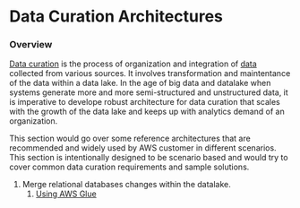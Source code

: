# Data Curation Architectures

### Overview

[Data curation](https://en.wikipedia.org/wiki/Data_curation) is the process of organization and integration of [data](https://en.wikipedia.org/wiki/Data) collected from various sources. It involves transformation and maintentance of the data within a data lake. In the age of big data and datalake when systems generate more and more semi-structured and unstructured data, it is imperative to develope robust architecture for data curation that scales with the growth of the data lake and keeps up with analytics demand of an organization.

This section would go over some reference architectures that are recommended and widely used by AWS customer in different scenarios. This section is intentionally designed to be scenario based and would try to cover common data curation requirements and sample solutions.

1. Merge relational databases changes within the datalake.
   1. [Using AWS Glue](data-curation-using-aws-glue.md)

